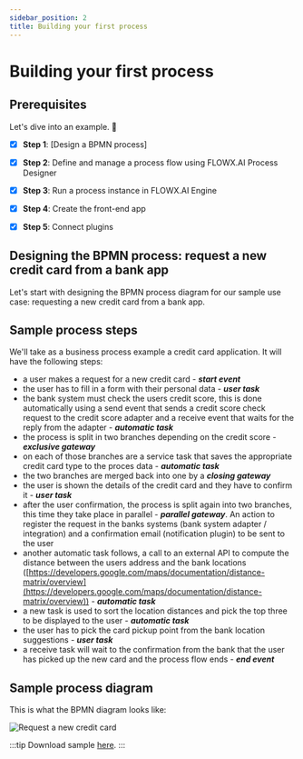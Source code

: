 ```yaml
---
sidebar_position: 2
title: Building your first process
---
```


# Building your first process

## Prerequisites

Let's dive into an example. :rocket:

- [x] **Step 1**: [Design a BPMN process]

- [x] **Step 2**: Define and manage a process flow using FLOWX.AI Process Designer

- [x] **Step 3**: Run a process instance in FLOWX.AI Engine

- [x] **Step 4**: Create the front-end app

- [x] **Step 5**: Connect plugins


## Designing the BPMN process: request a new credit card from a bank app

Let's start with designing the BPMN process diagram for our sample use case:  requesting a new credit card from a bank app.

## Sample process steps

We'll take as a business process example a credit card application. It will have the following steps:

* a user makes a request for a new credit card - _**start event**_
* the user has to fill in a form with their personal data - _**user task**_
* the bank system must check the users credit score, this is done automatically using a send event that sends a credit score check request to the credit score adapter and a receive event that waits for the reply from the adapter - _**automatic task**_
* the process is split in two branches depending on the credit score - _**exclusive gateway**_
* on each of those branches are a service task that saves the appropriate credit card type to the proces data - _**automatic task**_
* the two branches are merged back into one by a _**closing gateway**_
* the user is shown the details of the credit card and they have to confirm it - _**user task**_
* after the user confirmation, the process is split again into two branches, this time they take place in parallel - _**parallel gateway**_. An action to register the request in the banks systems (bank system adapter / integration) and a confirmation email (notification plugin) to be sent to the user
* another automatic task follows, a call to an external API to compute the distance between the users address and the bank locations ([https://developers.google.com/maps/documentation/distance-matrix/overview](https://developers.google.com/maps/documentation/distance-matrix/overview)) - _**automatic task**_
* a new task is used to sort the location distances and pick the top three to be displayed to the user - _**automatic task**_
* the user has to pick the card pickup point from the bank location suggestions - _**user task**_
* a receive task will wait to the confirmation from the bank that the user has picked up the new card and the process flow ends _- **end event**_

## Sample process diagram

This is what the BPMN diagram looks like:

![Request a new credit card](https://s3.eu-west-1.amazonaws.com/docx.flowx.ai/getting-started/request_a_new_credit_card.png)

:::tip
Download sample [here](./assets/sample_bpmn_process_new_credit_card.bpmn).
:::

